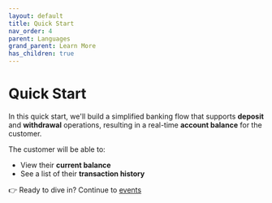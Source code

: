 ```yaml
---
layout: default
title: Quick Start
nav_order: 4
parent: Languages
grand_parent: Learn More
has_children: true
---
```


# Quick Start

In this quick start, we'll build a simplified banking flow that supports **deposit** and **withdrawal** operations, resulting in a real-time **account balance** for the customer.

The customer will be able to:

- View their **current balance**
- See a list of their **transaction history**

👉 Ready to dive in? Continue to [events](events)
